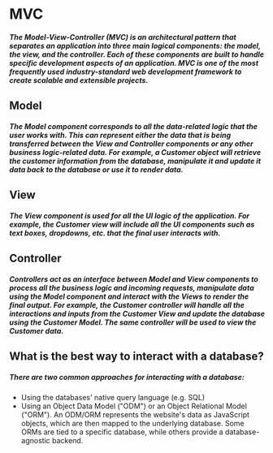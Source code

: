 # MVC
##### The Model-View-Controller (MVC) is an architectural pattern that separates an application into three main logical components: the model, the view, and the controller. Each of these components are built to handle specific development aspects of an application. MVC is one of the most frequently used industry-standard web development framework to create scalable and extensible projects.

## Model
##### The Model component corresponds to all the data-related logic that the user works with. This can represent either the data that is being transferred between the View and Controller components or any other business logic-related data. For example, a Customer object will retrieve the customer information from the database, manipulate it and update it data back to the database or use it to render data.

## View
##### The View component is used for all the UI logic of the application. For example, the Customer view will include all the UI components such as text boxes, dropdowns, etc. that the final user interacts with.

## Controller
##### Controllers act as an interface between Model and View components to process all the business logic and incoming requests, manipulate data using the Model component and interact with the Views to render the final output. For example, the Customer controller will handle all the interactions and inputs from the Customer View and update the database using the Customer Model. The same controller will be used to view the Customer data.

## What is the best way to interact with a database?
##### There are two common approaches for interacting with a database: 
- Using the databases' native query language (e.g. SQL)
- Using an Object Data Model ("ODM") or an Object Relational Model ("ORM"). An ODM/ORM represents the website's data as JavaScript       objects, which are then mapped to the underlying database. Some ORMs are tied to a specific database, while others provide a database-agnostic backend.
